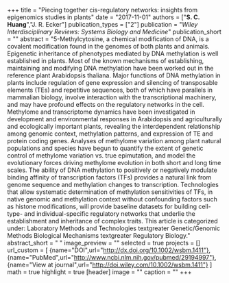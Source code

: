 +++
title = "Piecing together cis-regulatory networks: insights from epigenomics studies in plants"
date = "2017-11-01"
authors = ["**S. C. Huang**","J. R. Ecker"]
publication_types = ["2"]
publication = "_Wiley Interdisciplinary Reviews: Systems Biology and Medicine_"
publication_short = ""
abstract = "5-Methylcytosine, a chemical modification of DNA, is a covalent modification found in the genomes of both plants and animals. Epigenetic inheritance of phenotypes mediated by DNA methylation is well established in plants. Most of the known mechanisms of establishing, maintaining and modifying DNA methylation have been worked out in the reference plant Arabidopsis thaliana. Major functions of DNA methylation in plants include regulation of gene expression and silencing of transposable elements (TEs) and repetitive sequences, both of which have parallels in mammalian biology, involve interaction with the transcriptional machinery, and may have profound effects on the regulatory networks in the cell. Methylome and transcriptome dynamics have been investigated in development and environmental responses in Arabidopsis and agriculturally and ecologically important plants, revealing the interdependent relationship among genomic context, methylation patterns, and expression of TE and protein coding genes. Analyses of methylome variation among plant natural populations and species have begun to quantify the extent of genetic control of methylome variation vs. true epimutation, and model the evolutionary forces driving methylome evolution in both short and long time scales. The ability of DNA methylation to positively or negatively modulate binding affinity of transcription factors (TFs) provides a natural link from genome sequence and methylation changes to transcription. Technologies that allow systematic determination of methylation sensitivities of TFs, in native genomic and methylation context without confounding factors such as histone modifications, will provide baseline datasets for building cell-type- and individual-specific regulatory networks that underlie the establishment and inheritance of complex traits. This article is categorized under: Laboratory Methods and Technologies textgreater Genetic/Genomic Methods Biological Mechanisms textgreater Regulatory Biology."
abstract_short = " "
image_preview = ""
selected = true
projects = []
url_custom = [ {name="DOI",url="http://dx.doi.org/10.1002/wsbm.1411"},
{name="PubMed",url="http://www.ncbi.nlm.nih.gov/pubmed/29194997"},
{name="View at journal",url="http://doi.wiley.com/10.1002/wsbm.1411"}
 ] 
math = true
highlight = true
[header]
image = ""
caption = ""
+++

